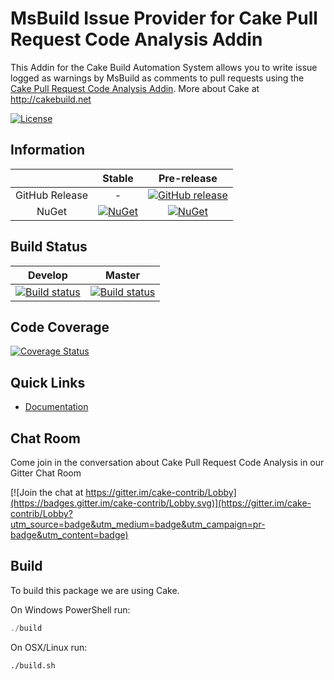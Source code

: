 # MsBuild Issue Provider for Cake Pull Request Code Analysis Addin

This Addin for the Cake Build Automation System allows you to write issue logged as warnings by MsBuild as comments to pull requests
using the [Cake Pull Request Code Analysis Addin].
More about Cake at http://cakebuild.net

[![License](http://img.shields.io/:license-mit-blue.svg)](https://github.com/cake-contrib/Cake.Prca.Issues.MsBuild/blob/feature/build/LICENSE)

## Information

| | Stable | Pre-release |
|:--:|:--:|:--:|
|GitHub Release|-|[![GitHub release](https://img.shields.io/github/release/cake-contrib/Cake.Prca.Issues.MsBuild.svg)](https://github.com/cake-contrib/Cake.Prca.Issues.MsBuild/releases/latest)|
|NuGet|[![NuGet](https://img.shields.io/nuget/v/Cake.Prca.Issues.MsBuild.svg)](https://www.nuget.org/packages/Cake.Prca.Issues.MsBuild)|[![NuGet](https://img.shields.io/nuget/vpre/Cake.Prca.Issues.MsBuild.svg)](https://www.nuget.org/packages/Cake.Prca.Issues.MsBuild)|

## Build Status

|Develop|Master|
|:--:|:--:|
|[![Build status](https://ci.appveyor.com/api/projects/status/6n5mceeq4nekq33c/branch/develop?svg=true)](https://ci.appveyor.com/project/cakecontrib/cake-prca-issues-msbuild/branch/develop)|[![Build status](https://ci.appveyor.com/api/projects/status/6n5mceeq4nekq33c/branch/develop?svg=true)](https://ci.appveyor.com/project/cakecontrib/cake-prca-issues-msbuild/branch/master)|

## Code Coverage

[![Coverage Status](https://coveralls.io/repos/github/cake-contrib/Cake.Prca.Issues.MsBuild/badge.svg?branch=develop)](https://coveralls.io/github/cake-contrib/Cake.Prca.Issues.MsBuild?branch=develop)

## Quick Links

- [Documentation](https://cake-contrib.github.io/Cake.Prca.Website)

## Chat Room

Come join in the conversation about Cake Pull Request Code Analysis in our Gitter Chat Room

[![Join the chat at https://gitter.im/cake-contrib/Lobby](https://badges.gitter.im/cake-contrib/Lobby.svg)](https://gitter.im/cake-contrib/Lobby?utm_source=badge&utm_medium=badge&utm_campaign=pr-badge&utm_content=badge)

## Build

To build this package we are using Cake.

On Windows PowerShell run:

```powershell
./build
```

On OSX/Linux run:

```bash
./build.sh
```

[Cake Pull Request Code Analysis Addin]: https://github.com/cake-contrib/Cake.Prca
